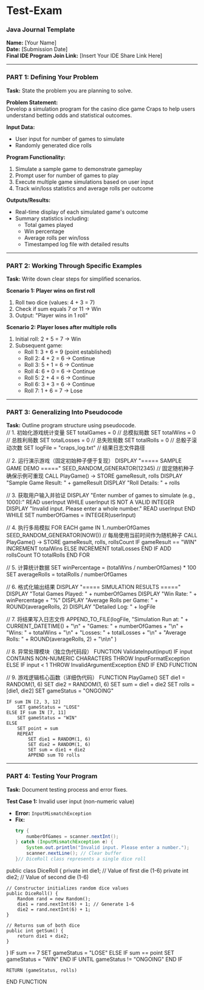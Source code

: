 # Test-Exam
### Java Journal Template

**Name:** [Your Name]  
**Date:** [Submission Date]  
**Final IDE Program Join Link:** [Insert Your IDE Share Link Here]

---

### PART 1: Defining Your Problem  
**Task:** State the problem you are planning to solve.  

**Problem Statement:**  
Develop a simulation program for the casino dice game Craps to help users understand betting odds and statistical outcomes.  

**Input Data:**  
- User input for number of games to simulate  
- Randomly generated dice rolls  

**Program Functionality:**  
1. Simulate a sample game to demonstrate gameplay  
2. Prompt user for number of games to play  
3. Execute multiple game simulations based on user input  
4. Track win/loss statistics and average rolls per outcome  

**Outputs/Results:**  
- Real-time display of each simulated game's outcome  
- Summary statistics including:  
  - Total games played  
  - Win percentage  
  - Average rolls per win/loss  
  - Timestamped log file with detailed results  

---

### PART 2: Working Through Specific Examples  
**Task:** Write down clear steps for simplified scenarios.  

**Scenario 1: Player wins on first roll**  
1. Roll two dice (values: 4 + 3 = 7)  
2. Check if sum equals 7 or 11 → Win  
3. Output: "Player wins in 1 roll"  

**Scenario 2: Player loses after multiple rolls**  
1. Initial roll: 2 + 5 = 7 → Win  
2. Subsequent game:  
   - Roll 1: 3 + 6 = 9 (point established)  
   - Roll 2: 4 + 2 = 6 → Continue  
   - Roll 3: 5 + 1 = 6 → Continue  
   - Roll 4: 6 + 0 = 6 → Continue  
   - Roll 5: 2 + 4 = 6 → Continue  
   - Roll 6: 3 + 3 = 6 → Continue  
   - Roll 7: 1 + 6 = 7 → Lose  

---

### PART 3: Generalizing Into Pseudocode  
**Task:** Outline program structure using pseudocode.  
// 1. 初始化游戏统计变量
SET totalGames = 0          // 总模拟局数
SET totalWins = 0           // 总胜利局数
SET totalLosses = 0         // 总失败局数
SET totalRolls = 0          // 总骰子滚动次数
SET logFile = "craps_log.txt"  // 结果日志文件路径

// 2. 运行演示游戏（固定初始种子便于复现）
DISPLAY "===== SAMPLE GAME DEMO ====="
SEED_RANDOM_GENERATOR(12345)  // 固定随机种子确保示例可重现
CALL PlayGame() → STORE gameResult, rolls
DISPLAY "Sample Game Result: " + gameResult
DISPLAY "Roll Details: " + rolls

// 3. 获取用户输入并验证
DISPLAY "Enter number of games to simulate (e.g., 1000):"
READ userInput
WHILE userInput IS NOT A VALID INTEGER
    DISPLAY "Invalid input. Please enter a whole number."
    READ userInput
END WHILE
SET numberOfGames = INTEGER(userInput)

// 4. 执行多局模拟
FOR EACH game IN 1..numberOfGames
    SEED_RANDOM_GENERATOR(NOW())  // 每局使用当前时间作为随机种子
    CALL PlayGame() → STORE gameResult, rolls, rollsCount
    IF gameResult == "WIN"
        INCREMENT totalWins
    ELSE
        INCREMENT totalLosses
    END IF
    ADD rollsCount TO totalRolls
END FOR

// 5. 计算统计数据
SET winPercentage = (totalWins / numberOfGames) * 100
SET averageRolls = totalRolls / numberOfGames

// 6. 格式化输出结果
DISPLAY "===== SIMULATION RESULTS ====="
DISPLAY "Total Games Played: " + numberOfGames
DISPLAY "Win Rate: " + winPercentage + "%"
DISPLAY "Average Rolls per Game: " + ROUND(averageRolls, 2)
DISPLAY "Detailed Log: " + logFile

// 7. 将结果写入日志文件
APPEND_TO_FILE(logFile, 
    "Simulation Run at: " + CURRENT_DATETIME() + "\n" +
    "Games: " + numberOfGames + "\n" +
    "Wins: " + totalWins + "\n" +
    "Losses: " + totalLosses + "\n" +
    "Average Rolls: " + ROUND(averageRolls, 2) + "\n\n"
)

// 8. 异常处理模块（独立伪代码段）
FUNCTION ValidateInput(input)
    IF input CONTAINS NON-NUMERIC CHARACTERS
        THROW InputFormatException
    ELSE IF input < 1
        THROW InvalidArgumentException
    END IF
END FUNCTION

// 9. 游戏逻辑核心函数（详细伪代码）
FUNCTION PlayGame()
    SET die1 = RANDOM(1, 6)
    SET die2 = RANDOM(1, 6)
    SET sum = die1 + die2
    SET rolls = [die1, die2]
    SET gameStatus = "ONGOING"

    IF sum IN [2, 3, 12]
        SET gameStatus = "LOSE"
    ELSE IF sum IN [7, 11]
        SET gameStatus = "WIN"
    ELSE
        SET point = sum
        REPEAT
            SET die1 = RANDOM(1, 6)
            SET die2 = RANDOM(1, 6)
            SET sum = die1 + die2
            APPEND sum TO rolls
---

### PART 4: Testing Your Program  
**Task:** Document testing process and error fixes.  

**Test Case 1:** Invalid user input (non-numeric value)  
- **Error:** `InputMismatchException`  
- **Fix:**  
  ```java
  try {
      numberOfGames = scanner.nextInt();
  } catch (InputMismatchException e) {
      System.out.println("Invalid input. Please enter a number.");
      scanner.nextLine(); // Clear buffer
  }// DiceRoll class represents a single dice roll
public class DiceRoll {
    private int die1; // Value of first die (1-6)
    private int die2; // Value of second die (1-6)
    
    // Constructor initializes random dice values
    public DiceRoll() {
        Random rand = new Random();
        die1 = rand.nextInt(6) + 1; // Generate 1-6
        die2 = rand.nextInt(6) + 1;
    }
    
    // Returns sum of both dice
    public int getSum() {
        return die1 + die2;
    }
}
            IF sum == 7
                SET gameStatus = "LOSE"
            ELSE IF sum == point
                SET gameStatus = "WIN"
            END IF
        UNTIL gameStatus != "ONGOING"
    END IF

    RETURN (gameStatus, rolls)
END FUNCTION
